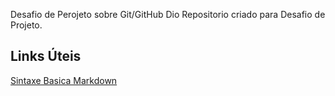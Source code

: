 Desafio de Perojeto sobre Git/GitHub Dio
Repositorio criado para Desafio de Projeto.
## Links Úteis
[Sintaxe Basica Markdown](https://www.markdownguide.org/basic-syntax/)
